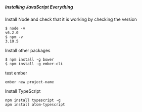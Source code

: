 

##### Installing JavaScript Everything
Install Node and check that it is working by checking the version
```console
$ node -v
v6.2.0
$ npm -v
3.10.5
```
Install other packages
```console
$ npm install -g bower
$ npm install -g ember-cli
```
test ember
```console
ember new project-name
```
Install TypeScript
```console
npm install typescript -g
apm install atom-typescript
```
